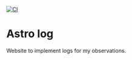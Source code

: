 [![CI](https://github.com/DanielAndreasen/astro-log/actions/workflows/main.yml/badge.svg?branch=master)](https://github.com/DanielAndreasen/astro-log/actions/workflows/main.yml)

# Astro log
Website to implement logs for my observations.
